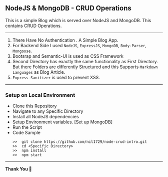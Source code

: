 ## NodeJS & MongoDB - CRUD Operations

This is a simple Blog which is served over NodeJS and MongoDB. This contains CRUD Operations.

---

1. There Have No Authentication . A Simple Blog App.
2. For Backend Side I used `NodeJS`, `ExpressJS`, `MongoDB`, `Body-Parser`, `Mongoose`.
3. Bootsrap and Semantic-UI is used as CSS Framework
4. Second Directory has exactly the same functionality as First Directory. But there Folders are differently Structured and this Supports `Markdown Languages` as Blog Article.
5. `Express-Sanitizer` is used to prevent XSS.

---

### Setup on Local Environment

- Clone this Repository
- Navigate to any Specific Directory
- Install all NodeJS dependencies
- Setup Environment variables. [Set up MongoDB]
- Run the Script
- Code Sample
  ```
  >>  git clone https://github.com/nil1729/node-crud-intro.git
  >>  cd <Specific Directory>
  >>  npm install
  >>  npm start
  ```

---

**Thank You :slightly_smiling_face:**
